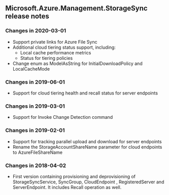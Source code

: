 ## Microsoft.Azure.Management.StorageSync release notes

### Changes in 2020-03-01

- Support private links for Azure File Sync
- Additional cloud tiering status support, including:
    - Local cache performance metrics
    - Status for tiering policies
- Change enum as ModelAsString for InitialDownloadPolicy and LocalCacheMode

### Changes in 2019-06-01

- Support for cloud tiering health and recall status for server endpoints

### Changes in 2019-03-01

- Support for Invoke Change Detection command

### Changes in 2019-02-01

- Support for tracking parallel upload and download for server endpoints
- Rename the StorageAccountShareName parameter for cloud endpoints to AzureFileShareName

### Changes in 2018-04-02

- First version containing provisioning and deprovisioning of StorageSyncService, SyncGroup, CloudEndpoint , RegisteredServer and ServerEndpoint. It includes Recall operation as well.